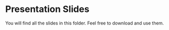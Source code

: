# Presentation Slides

You will find all the slides in this folder. Feel free to download and use them. 
